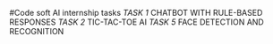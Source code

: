 #Code soft AI internship tasks
*TASK 1*
CHATBOT WITH RULE-BASED RESPONSES
*TASK 2*
TIC-TAC-TOE AI
*TASK 5*
FACE DETECTION AND RECOGNITION
